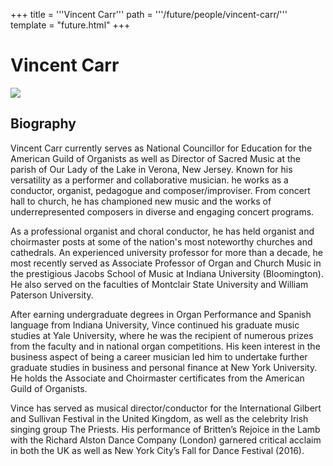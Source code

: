 +++
title = '''Vincent Carr'''
path = '''/future/people/vincent-carr/'''
template = "future.html"
+++

<h1>Vincent Carr</h1>

<img class="speaker-photo" src="https://custom.cvent.com/C3A4539B19F74ABCB6FCE437F6BC0A74/files/event/910aaf2914d44586a56fbd0b3b2c31c0/4068f596f34a43c0b4c90fdeb93b4b66.jpg">
<h2>Biography</h2>
<p>Vincent Carr currently serves as National Councillor for Education for the American Guild of Organists as well as Director of Sacred Music at the parish of Our Lady of the Lake in Verona, New Jersey. Known for his versatility as a performer and collaborative musician. he works as a conductor, organist, pedagogue and composer/improviser. From concert hall to church, he has championed new music and the works of underrepresented composers in diverse and engaging concert programs. 

As a professional organist and choral conductor, he has held organist and choirmaster posts at some of the nation's most noteworthy churches and cathedrals. An experienced university professor for more than a decade, he most recently served as Associate Professor of Organ and Church Music in the prestigious Jacobs School of Music at Indiana University (Bloomington). He also served on the faculties of Montclair State University and William Paterson University. 

After earning undergraduate degrees in Organ Performance and Spanish language from Indiana University, Vince continued his graduate music studies at Yale University, where he was the recipient of numerous prizes from the faculty and in national organ competitions. His keen interest in the business aspect of being a career musician led him to undertake further graduate studies in business and personal finance at New York University.  He holds the Associate and Choirmaster certificates from the American Guild of Organists.

Vince has served as musical director/conductor for the International Gilbert and Sullivan Festival in the United Kingdom, as well as the celebrity Irish singing group The Priests. His performance of Britten’s Rejoice in the Lamb with the Richard Alston Dance Company (London) garnered critical acclaim in both the UK as well as New York City’s Fall for Dance Festival (2016).</p>

